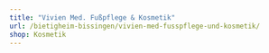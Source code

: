 ```yaml
---
title: "Vivien Med. Fußpflege & Kosmetik"
url: /bietigheim-bissingen/vivien-med-fusspflege-und-kosmetik/
shop: Kosmetik
---
```

